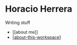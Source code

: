 # Horacio Herrera

Writing stuff

- [[about me]]
- [[about-this-workspace]]

[//begin]: # "Autogenerated link references for markdown compatibility"
[about-this-workspace]: about-this-workspace "About this workspace"
[//end]: # "Autogenerated link references"
